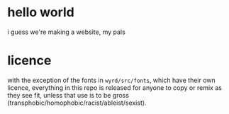 # hello world

i guess we're making a website, my pals

# licence

with the exception of the fonts in `wyrd/src/fonts`, which have their own licence,
everything in this repo is released for anyone to copy or remix as they see fit,
unless that use is to be gross (transphobic/homophobic/racist/ableist/sexist).